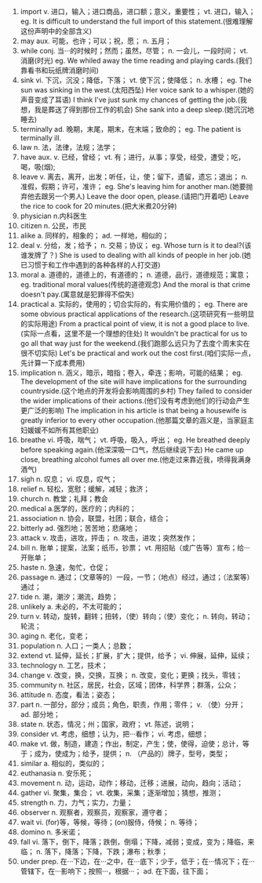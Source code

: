 1. import
    v. 进口，输入；进口商品，进口额；意义，重要性；
    vt. 进口，输入；
    eg.
        It is difficult to understand the full import of this statement.(很难理解这份声明中的全部含义)
2. may
    aux. 可能，也许；可以；祝，愿；
    n. 五月；
3. while
    conj. 当···的时候时；然而；虽然，尽管；
    n. 一会儿，一段时间；
    vt. 消磨(时光)
    eg.
        We whiled away the time reading and playing cards.(我们靠看书和玩纸牌消磨时间)
4. sink
    vi. 下沉，沉没；降低，下落；
    vt. 使下沉；使降低；
    n. 水槽；
    eg.
        The sun was sinking in the west.(太阳西坠)
        Her voice sank to a whisper.(她的声音变成了耳语)
        I think I've just sunk my chances of getting the job.(我想，我是葬送了得到那份工作的机会)
        She sank into a deep sleep.(她沉沉地睡去)
5. terminally
    ad. 晚期，末尾，期末，在末端；致命的；
    eg.
        The patient is terminally ill.
6. law
    n. 法，法律，法规；法学；
7. have
    aux. v. 已经，曾经；
    vt. 有；进行，从事；享受，经受，遭受；吃，喝，吸(烟);
8. leave
    v. 离去，离开，出发；听任，让，使；留下，遗留，遗忘；退出；
    n. 准假，假期；许可，准许；
    eg.
        She's leaving him for another man.(她要抛弃他去跟另一个男人)
        Leave the door open, please.(请把门开着吧)
        Leave the rice to cook for 20 minutes.(把大米煮20分钟)
9. physician
    n.内科医生
10. citizen
    n. 公民，市民
11. alike
    a. 同样的，相象的；
    ad. 一样地，相似的；
12. deal
    v. 分给，发；给予；
    n. 交易；协议；
    eg.
        Whose turn is it to deal?(该谁发牌了？)
        She is used to dealing with all kinds of people in her job.(她已习惯于和工作中遇到的各种各样的人打交道)
13. moral
    a. 道德的，道德上的，有道德的；
    n. 道德，品行，道德规范；寓意；
    eg.
        traditional moral values(传统的道德观念)
        And the moral is that crime doesn't pay.(寓意就是犯罪得不偿失)
14. practical
    a. 实际的，使用的；切合实际的，有实用价值的；
    eg.
        There are some obvious practical applications of the research.(这项研究有一些明显的实际用途)
        From a practical point of view, it is not a good place to live.(实际一点看，这里不是一个理想的住处)
        It wouldn't be practical for us to go all that way just for the weekend.(我们跑那么远只为了去度个周末实在很不切实际)
        Let's be practical and work out the cost first.(咱们实际一点，先计算一下成本费用)
15. implication
    n. 涵义，暗示，暗指；卷入，牵连；影响，可能的结果；
    eg.
        The development of the site will have implications for the surrounding countryside.(这个地点的开发将会影响周围的乡村)
        They failed to consider the wider implications of their actions.(他们没有考虑到他们的行动会产生更广泛的影响)
        The implication in his article is that being a housewife is greatly inferior to every other occupation.(他那篇文章的涵义是，当家庭主妇媛媛不如所有其他职业)
16. breathe
    vi. 呼吸，喘气；
    vt. 呼吸，吸入，呼出；
    eg.
        He breathed deeply before speaking again.(他深深吸一口气，然后继续说下去)
        He came up close, breathing alcohol fumes all over me.(他走过来靠近我，喷得我满身酒气)
17. sigh
    n. 叹息；
    vi. 叹息，叹气；
18. relief
    n. 轻松，宽慰；缓解，减轻；救济；
19. church
    n. 教堂；礼拜；教会
20. medical
    a.医学的，医疗的；内科的；
21. association
    n. 协会，联盟，社团；联合，结合；
22. bitterly
    ad. 强烈地；苦苦地；悲痛地；
23. attack
    v. 攻击，进攻，抨击；
    n. 攻击，进攻；突然发作；
24. bill
    n. 账单；提案，法案；纸币，钞票；
    vt. 用招贴（或广告等）宣布；给···开账单；
25. haste
    n. 急速，匆忙，仓促；
26. passage
    n. 通过；（文章等的）一段，一节；（地点）经过，通过；（法案等）通过；
27. tide
    n. 潮，潮汐；潮流，趋势；
28. unlikely
    a. 未必的，不太可能的；
29. turn
    v. 转动，旋转，翻转；扭转，（使）转向；（使）变化；
    n. 转向，转动；轮流；
30. aging
    n. 老化，变老；
31. population
    n. 人口；一类人；总数；
32. extend
    vt. 延伸，延长；扩展，扩大；提供，给予；
    vi. 伸展，延伸，延续；
33. technology
    n. 工艺，技术；
34. change
    v. 改变，换，交换，互换；
    n. 改变，变化；更换；找头，零钱；
35. community
    n. 社区，居民，社会，区域；团体，科学界；群落，公众；
36. attitude
    n. 态度，看法；姿态；
37. part
    n. 一部分，部分；成员；角色，职责，作用；零件；
    v. （使）分开；
    ad. 部分地；
38. state
    n. 状态，情况；州；国家，政府；
    vt. 陈述，说明；
39. consider
    vt. 考虑，细想；认为，把···看作；
    vi. 考虑，细想；
40. make
    vt. 做，制造，建造；作出，制定，产生；使，使得，迫使；总计，等于；成为，使成为；给予，提供；
    n. （产品的）牌子，型号，类型；
41. similar
    a. 相似的，类似的；
42. euthanasia
    n. 安乐死；
43. movement
    n. 动，运动，动作；移动，迁移；进展，动向，趋向；活动；
44. gather
    vi. 聚集，集合；
    vt. 收集，采集；逐渐增加；猜想，推测；
45. strength
    n. 力，力气；实力，力量；
46. observer
    n. 观察者，观察员，观察家，遵守者；
47. wait
    vi. (for)等，等候，等待；(on)服侍，侍候；
    n. 等待；
48. domino
    n. 多米诺；
49. fall
    vi. 落下，倒下，降落；跌倒，倒塌；下降，减弱；变成，变为；降临，来临；
    n. 落下，降落；下降，下跌；瀑布；秋季；
50. under
    prep. 在···下边，在···之中，在···底下；少于，低于；在···情况下；在···管辖下，在···影响下；按照···，根据···；
    ad. 在下面，往下面；